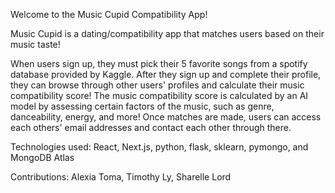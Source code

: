 Welcome to the Music Cupid Compatibility App!

Music Cupid is a dating/compatibility app that matches users based on their music taste! 

When users sign up, they must pick their 5 favorite songs from a spotify database provided by Kaggle. 
After they sign up and complete their profile, they can browse through other users' profiles and calculate their music compatibility score!
The music compatibility score is calculated by an AI model by assessing certain factors of the music, such as genre, danceability, energy, and more!
Once matches are made, users can access each others' email addresses and contact each other through there. 

Technologies used: React, Next.js, python, flask, sklearn, pymongo, and MongoDB Atlas


Contributions: Alexia Toma, Timothy Ly, Sharelle Lord
